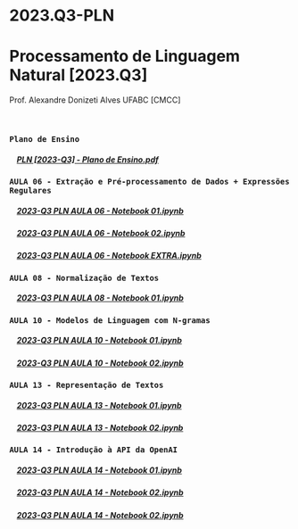 # 2023.Q3-PLN

# Processamento de Linguagem Natural [2023.Q3]
Prof. Alexandre Donizeti Alves
UFABC [CMCC]

<br>

### `Plano de Ensino`

##### &nbsp;&nbsp;&nbsp; [PLN [2023-Q3] - Plano de Ensino.pdf](https://github.com/adalves-ufabc/2023.Q3-PLN/blob/main/plano/2023-Q3%20-%20NAMCZA017-13SA%20-%20Plano%20Ensino.pdf)

### `AULA 06 - Extração e Pré-processamento de Dados + Expressões Regulares`

##### &nbsp;&nbsp;&nbsp; [2023-Q3 PLN AULA 06 - Notebook 01.ipynb](https://github.com/adalves-ufabc/2023.Q3-PLN/blob/main/aulas/2023_Q3_PLN_AULA_06_Notebook_01.ipynb)

##### &nbsp;&nbsp;&nbsp; [2023-Q3 PLN AULA 06 - Notebook 02.ipynb](https://github.com/adalves-ufabc/2023.Q3-PLN/blob/main/aulas/2023_Q3_PLN_AULA_06_Notebook_02.ipynb)

##### &nbsp;&nbsp;&nbsp; [2023-Q3 PLN AULA 06 - Notebook EXTRA.ipynb](https://github.com/adalves-ufabc/2023.Q3-PLN/blob/main/aulas/2023_Q3_PLN_AULA_06_Notebook_EXTRA.ipynb)

### `AULA 08 - Normalização de Textos`

##### &nbsp;&nbsp;&nbsp; [2023-Q3 PLN AULA 08 - Notebook 01.ipynb](https://github.com/adalves-ufabc/2023.Q3-PLN/blob/main/aulas/2023_Q3_PLN_AULA_08_Notebook_01.ipynb)

### `AULA 10 - Modelos de Linguagem com N-gramas`

##### &nbsp;&nbsp;&nbsp; [2023-Q3 PLN AULA 10 - Notebook 01.ipynb](https://github.com/adalves-ufabc/2023.Q3-PLN/blob/main/aulas/2023_Q3_PLN_AULA_10_Notebook_01.ipynb)

##### &nbsp;&nbsp;&nbsp; [2023-Q3 PLN AULA 10 - Notebook 02.ipynb](https://github.com/adalves-ufabc/2023.Q3-PLN/blob/main/aulas/2023_Q3_PLN_AULA_10_Notebook_02.ipynb)

### `AULA 13 - Representação de Textos`

##### &nbsp;&nbsp;&nbsp; [2023-Q3 PLN AULA 13 - Notebook 01.ipynb](https://github.com/adalves-ufabc/2023.Q3-PLN/blob/main/aulas/2023_Q3_PLN_AULA_13_Notebook_01.ipynb)

##### &nbsp;&nbsp;&nbsp; [2023-Q3 PLN AULA 13 - Notebook 02.ipynb](https://github.com/adalves-ufabc/2023.Q3-PLN/blob/main/aulas/2023_Q3_PLN_AULA_13_Notebook_02.ipynb)

### `AULA 14 - Introdução à API da OpenAI`

##### &nbsp;&nbsp;&nbsp; [2023-Q3 PLN AULA 14 - Notebook 01.ipynb](https://github.com/adalves-ufabc/2023.Q3-PLN/blob/main/aulas/2023_Q3_PLN_AULA_14_Notebook_01.ipynb)

##### &nbsp;&nbsp;&nbsp; [2023-Q3 PLN AULA 14 - Notebook 02.ipynb](https://github.com/adalves-ufabc/2023.Q3-PLN/blob/main/aulas/2023_Q3_PLN_AULA_14_Notebook_02.ipynb)

##### &nbsp;&nbsp;&nbsp; [2023-Q3 PLN AULA 14 - Notebook 02.ipynb](https://github.com/adalves-ufabc/2023.Q3-PLN/blob/main/aulas/2023_Q3_PLN_AULA_14_Notebook_03.ipynb)


